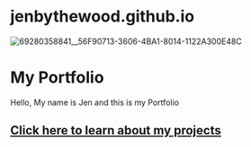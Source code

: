 # jenbythewood.github.io

![69280358841__56F90713-3606-4BA1-8014-1122A300E48C](https://github.com/jenbythewood/jenbythewood.github.io/assets/145355065/731378ff-d9af-4ac6-9b35-720097803ecb)


<!DOCTYPE html>
<html lang="en">
    <head>
            <meta charset="UTF-8">
            <meta http-equiv="X-UA-Compatible" content="IE=edge">
            <meta name="viewport" content=""width-device-width, initial-scale="1.0">
            <link rel="stylesheet" href="style.css">
    </head>
    <body>
        <div class="container">
            <h1>My Portfolio</h1>
            <p>Hello, My name is Jen and this is my Portfolio</p>
            <a href="./My Portfolio Projects.html"><h2>Click here to learn about my projects<h2></h2>
        </div>
    </body>
    </html>
